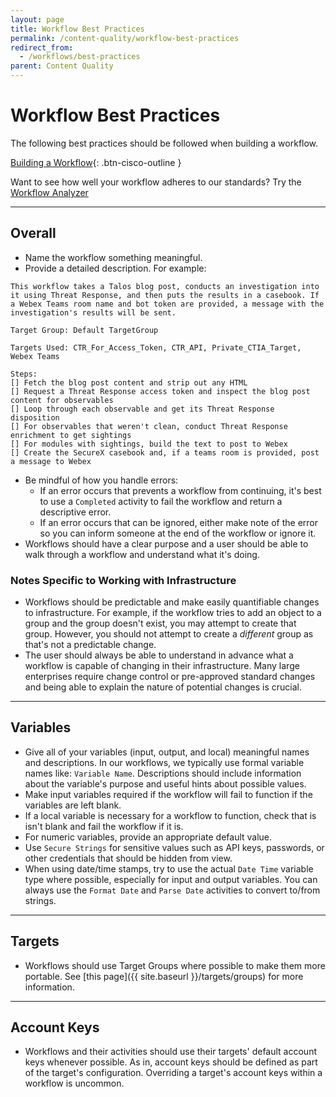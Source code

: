 ```yaml
---
layout: page
title: Workflow Best Practices
permalink: /content-quality/workflow-best-practices
redirect_from:
  - /workflows/best-practices
parent: Content Quality
---
```


# Workflow Best Practices
The following best practices should be followed when building a workflow.

[<i class="fa fa-video mr-1"></i> Building a Workflow](https://www.youtube.com/watch?v=gs-XWrCXQbE&list=PLPFIie48Myg2tu2gHbgm-moYg8LDaXsSo){: .btn-cisco-outline }

<div class="cisco-alert cisco-alert-info"><i class="fa fa-info-circle mr-1 cisco-icon-info"></i> Want to see how well your workflow adheres to our standards? Try the <a href="{{ site.baseurl }}/analyzer">Workflow Analyzer</a></div>

---

## Overall
* Name the workflow something meaningful.
* Provide a detailed description. For example:

```text
This workflow takes a Talos blog post, conducts an investigation into it using Threat Response, and then puts the results in a casebook. If a Webex Teams room name and bot token are provided, a message with the investigation's results will be sent.

Target Group: Default TargetGroup

Targets Used: CTR_For_Access_Token, CTR_API, Private_CTIA_Target, Webex Teams

Steps:
[] Fetch the blog post content and strip out any HTML
[] Request a Threat Response access token and inspect the blog post content for observables
[] Loop through each observable and get its Threat Response disposition
[] For observables that weren't clean, conduct Threat Response enrichment to get sightings
[] For modules with sightings, build the text to post to Webex
[] Create the SecureX casebook and, if a teams room is provided, post a message to Webex
```

* Be mindful of how you handle errors:
	* If an error occurs that prevents a workflow from continuing, it's best to use a `Completed` activity to fail the workflow and return a descriptive error.
	* If an error occurs that can be ignored, either make note of the error so you can inform someone at the end of the workflow or ignore it.
* Workflows should have a clear purpose and a user should be able to walk through a workflow and understand what it's doing.

### Notes Specific to Working with Infrastructure
* Workflows should be predictable and make easily quantifiable changes to infrastructure. For example, if the workflow tries to add an object to a group and the group doesn't exist, you may attempt to create that group. However, you should not attempt to create a *different* group as that's not a predictable change.
* The user should always be able to understand in advance what a workflow is capable of changing in their infrastructure. Many large enterprises require change control or pre-approved standard changes and being able to explain the nature of potential changes is crucial.

---

## Variables
* Give all of your variables (input, output, and local) meaningful names and descriptions. In our workflows, we typically use formal variable names like: `Variable Name`. Descriptions should include information about the variable's purpose and useful hints about possible values.
* Make input variables required if the workflow will fail to function if the variables are left blank.
* If a local variable is necessary for a workflow to function, check that is isn't blank and fail the workflow if it is.
* For numeric variables, provide an appropriate default value.
* Use `Secure Strings` for sensitive values such as API keys, passwords, or other credentials that should be hidden from view.
* When using date/time stamps, try to use the actual `Date Time` variable type where possible, especially for input and output variables. You can always use the `Format Date` and `Parse Date` activities to convert to/from strings.

---

## Targets
* Workflows should use Target Groups where possible to make them more portable. See [this page]({{ site.baseurl }}/targets/groups) for more information.

---

## Account Keys
* Workflows and their activities should use their targets' default account keys whenever possible. As in, account keys should be defined as part of the target's configuration. Overriding a target's account keys within a workflow is uncommon.
